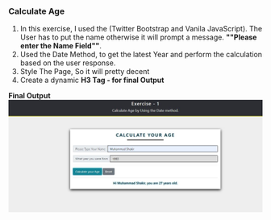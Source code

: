 ### Calculate Age
<ol>
    <li> In this exercise, I used the (Twitter Bootstrap and Vanila JavaScript). The User has to put the name otherwise it will prompt a message. <b>""Please enter the Name Field""</b>. </li>
    <li> Used the Date Method, to get the latest Year and perform the calculation based on the user response. </li>
    <li> Style The Page, So it will pretty decent </li>
    <li> Create a dynamic <b> H3 Tag - for final Output </b> </li>
</ol>
        
<strong> Final Output </strong>
![](img/FinalOutput.JPG)
